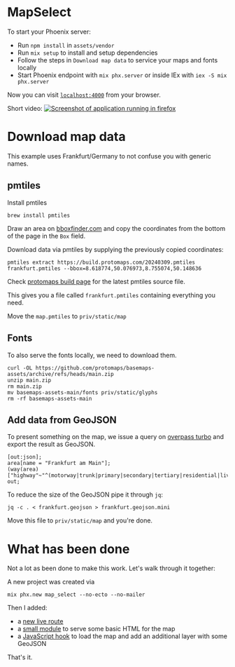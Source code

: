 # MapSelect

To start your Phoenix server:

  * Run `npm install` in `assets/vendor`
  * Run `mix setup` to install and setup dependencies
  * Follow the steps in `Download map data` to service your maps and fonts locally
  * Start Phoenix endpoint with `mix phx.server` or inside IEx with `iex -S mix phx.server`

Now you can visit [`localhost:4000`](http://localhost:4000) from your browser.

Short video: [![Screenshot of application running in firefox](https://img.youtube.com/vi/AnjkZntIxW0/0.jpg)](https://youtu.be/AnjkZntIxW0)

# Download map data

This example uses Frankfurt/Germany to not confuse you with generic names.

## pmtiles

Install pmtiles

```shell
brew install pmtiles
```

Draw an area on [bboxfinder.com](http://bboxfinder.com) and copy the
coordinates from the bottom of the page in the `Box` field.

Download data via pmtiles by supplying the previously copied coordinates:

```shell
pmtiles extract https://build.protomaps.com/20240309.pmtiles frankfurt.pmtiles --bbox=8.618774,50.076973,8.755074,50.148636

```

Check [protomaps build page](https://maps.protomaps.com/builds/) for the latest pmtiles source file.

This gives you a file called `frankfurt.pmtiles` containing everything you need.

Move the `map.pmtiles` to `priv/static/map`

## Fonts

To also serve the fonts locally, we need to download them.

```shell
curl -OL https://github.com/protomaps/basemaps-assets/archive/refs/heads/main.zip
unzip main.zip
rm main.zip
mv basemaps-assets-main/fonts priv/static/glyphs
rm -rf basemaps-assets-main
```

## Add data from GeoJSON

To present something on the map, we issue a query on [overpass
turbo](https://overpass-turbo.eu/) and export the result as GeoJSON.

```
[out:json];
area[name = "Frankfurt am Main"];
(way(area)["highway"~"^(motorway|trunk|primary|secondary|tertiary|residential|living_street)$"];>;);
out;
```

To reduce the size of the GeoJSON pipe it through `jq`:

```shell
jq -c . < frankfurt.geojson > frankfurt.geojson.mini
```

Move this file to `priv/static/map` and you're done.

# What has been done

Not a lot as been done to make this work. Let's walk through it together:

A new project was created via

```
mix phx.new map_select --no-ecto --no-mailer
```

Then I added:

- a [new live route](https://github.com/maltekrupa/phoenix-protomaps-example/blob/main/lib/map_select_web/router.ex#L20)
- a [small module](https://github.com/maltekrupa/phoenix-protomaps-example/blob/main/lib/map_select_web/live/live_map.ex) to serve some basic HTML for the map
- a [JavaScript hook](https://github.com/maltekrupa/phoenix-protomaps-example/blob/main/assets/js/app.js#L25-L77) to load the map and add an additional layer with some GeoJSON

That's it.
